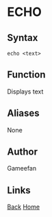# ECHO
## Syntax
```echo <text>```
## Function
Displays text
## Aliases
None
## Author
Gameefan
## Links
[Back](https://gameefan.github.io/AIOShell/commands)
[Home](https://gameefan.github.io/AIOShell/)